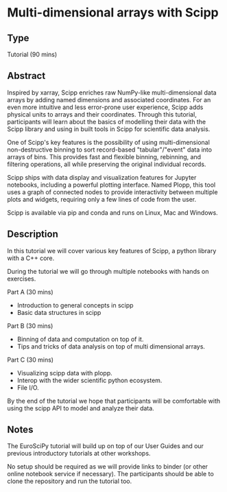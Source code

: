 # Multi-dimensional arrays with Scipp

## Type

Tutorial (90 mins)

## Abstract

Inspired by xarray, Scipp enriches raw NumPy-like multi-dimensional data arrays by adding named dimensions and associated coordinates. For an even more intuitive and less error-prone user experience, Scipp adds physical units to arrays and their coordinates. Through this tutorial, participants will learn about the basics of modelling their data with the Scipp library and using in built tools in Scipp for scientific data analysis.

One of Scipp's key features is the possibility of using multi-dimensional non-destructive binning to sort record-based "tabular"/"event" data into arrays of bins. This provides fast and flexible binning, rebinning, and filtering operations, all while preserving the original individual records.

Scipp ships with data display and visualization features for Jupyter notebooks, including a powerful plotting interface. Named Plopp, this tool uses a graph of connected nodes to provide interactivity between multiple plots and widgets, requiring only a few lines of code from the user.

Scipp is available via pip and conda and runs on Linux, Mac and Windows.

## Description

In this tutorial we will cover various key features of Scipp, a python library with a C++ core.

During the tutorial we will go through multiple notebooks with hands on exercises.

Part A (30 mins)
- Introduction to general concepts in scipp
- Basic data structures in scipp

Part B (30 mins)
- Binning of data and computation on top of it.
- Tips and tricks of data analysis on top of multi dimensional arrays.

Part C (30 mins)
- Visualizing scipp data with plopp.
- Interop with the wider scientific python ecosystem.
- File I/O.

By the end of the tutorial we hope that participants will be comfortable with using the scipp API to model and analyze their data.

## Notes

The EuroSciPy tutorial will build up on top of our User Guides and our previous introductory tutorials at other workshops.

No setup should be required as we will provide links to binder (or other online notebook service if necessary). The participants should be able to clone the repository and run the tutorial too.

